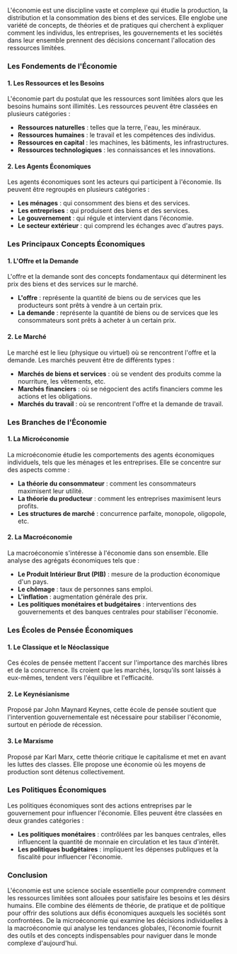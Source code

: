 L'économie est une discipline vaste et complexe qui étudie la production, la distribution et la consommation des biens et des services. Elle englobe une variété de concepts, de théories et de pratiques qui cherchent à expliquer comment les individus, les entreprises, les gouvernements et les sociétés dans leur ensemble prennent des décisions concernant l'allocation des ressources limitées.

### Les Fondements de l'Économie

#### 1. **Les Ressources et les Besoins**

L'économie part du postulat que les ressources sont limitées alors que les besoins humains sont illimités. Les ressources peuvent être classées en plusieurs catégories :
- **Ressources naturelles** : telles que la terre, l'eau, les minéraux.
- **Ressources humaines** : le travail et les compétences des individus.
- **Ressources en capital** : les machines, les bâtiments, les infrastructures.
- **Ressources technologiques** : les connaissances et les innovations.

#### 2. **Les Agents Économiques**

Les agents économiques sont les acteurs qui participent à l'économie. Ils peuvent être regroupés en plusieurs catégories :
- **Les ménages** : qui consomment des biens et des services.
- **Les entreprises** : qui produisent des biens et des services.
- **Le gouvernement** : qui régule et intervient dans l'économie.
- **Le secteur extérieur** : qui comprend les échanges avec d'autres pays.

### Les Principaux Concepts Économiques

#### 1. **L'Offre et la Demande**

L'offre et la demande sont des concepts fondamentaux qui déterminent les prix des biens et des services sur le marché. 
- **L'offre** : représente la quantité de biens ou de services que les producteurs sont prêts à vendre à un certain prix.
- **La demande** : représente la quantité de biens ou de services que les consommateurs sont prêts à acheter à un certain prix.

#### 2. **Le Marché**

Le marché est le lieu (physique ou virtuel) où se rencontrent l'offre et la demande. Les marchés peuvent être de différents types :
- **Marchés de biens et services** : où se vendent des produits comme la nourriture, les vêtements, etc.
- **Marchés financiers** : où se négocient des actifs financiers comme les actions et les obligations.
- **Marchés du travail** : où se rencontrent l'offre et la demande de travail.

### Les Branches de l'Économie

#### 1. **La Microéconomie**

La microéconomie étudie les comportements des agents économiques individuels, tels que les ménages et les entreprises. Elle se concentre sur des aspects comme :
- **La théorie du consommateur** : comment les consommateurs maximisent leur utilité.
- **La théorie du producteur** : comment les entreprises maximisent leurs profits.
- **Les structures de marché** : concurrence parfaite, monopole, oligopole, etc.

#### 2. **La Macroéconomie**

La macroéconomie s'intéresse à l'économie dans son ensemble. Elle analyse des agrégats économiques tels que :
- **Le Produit Intérieur Brut (PIB)** : mesure de la production économique d'un pays.
- **Le chômage** : taux de personnes sans emploi.
- **L'inflation** : augmentation générale des prix.
- **Les politiques monétaires et budgétaires** : interventions des gouvernements et des banques centrales pour stabiliser l'économie.

### Les Écoles de Pensée Économiques

#### 1. **Le Classique et le Néoclassique**

Ces écoles de pensée mettent l'accent sur l'importance des marchés libres et de la concurrence. Ils croient que les marchés, lorsqu'ils sont laissés à eux-mêmes, tendent vers l'équilibre et l'efficacité.

#### 2. **Le Keynésianisme**

Proposé par John Maynard Keynes, cette école de pensée soutient que l'intervention gouvernementale est nécessaire pour stabiliser l'économie, surtout en période de récession.

#### 3. **Le Marxisme**

Proposé par Karl Marx, cette théorie critique le capitalisme et met en avant les luttes des classes. Elle propose une économie où les moyens de production sont détenus collectivement.

### Les Politiques Économiques

Les politiques économiques sont des actions entreprises par le gouvernement pour influencer l'économie. Elles peuvent être classées en deux grandes catégories :
- **Les politiques monétaires** : contrôlées par les banques centrales, elles influencent la quantité de monnaie en circulation et les taux d'intérêt.
- **Les politiques budgétaires** : impliquent les dépenses publiques et la fiscalité pour influencer l'économie.

### Conclusion

L'économie est une science sociale essentielle pour comprendre comment les ressources limitées sont allouées pour satisfaire les besoins et les désirs humains. Elle combine des éléments de théorie, de pratique et de politique pour offrir des solutions aux défis économiques auxquels les sociétés sont confrontées. De la microéconomie qui examine les décisions individuelles à la macroéconomie qui analyse les tendances globales, l'économie fournit des outils et des concepts indispensables pour naviguer dans le monde complexe d'aujourd'hui.